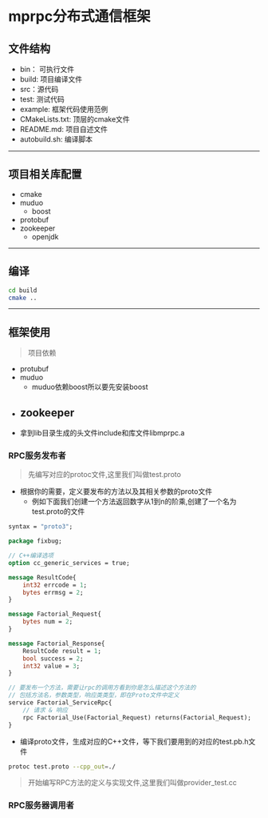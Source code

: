 # mprpc分布式通信框架

## 文件结构

- bin： 可执行文件
- build: 项目编译文件
- src：源代码
- test: 测试代码
- example: 框架代码使用范例
- CMakeLists.txt: 顶层的cmake文件
- README.md: 项目自述文件
- autobuild.sh: 编译脚本

***

## 项目相关库配置
- cmake
- muduo
    - boost
- protobuf
- zookeeper
    - openjdk 

***
## 编译
```bash
cd build
cmake ..
```


***
    
## 框架使用
> 项目依赖
- protubuf
- muduo
    - muduo依赖boost所以要先安装boost
- zookeeper
    - 
- 拿到lib目录生成的头文件include和库文件libmprpc.a

### RPC服务发布者

> 先编写对应的protoc文件,这里我们叫做test.proto

- 根据你的需要，定义要发布的方法以及其相关参数的proto文件
    - 例如下面我们创建一个方法返回数字从1到n的阶乘,创建了一个名为test.proto的文件

```proto
syntax = "proto3";

package fixbug;

// C++编译选项
option cc_generic_services = true;

message ResultCode{
    int32 errcode = 1;
    bytes errmsg = 2;
}

message Factorial_Request{
    bytes num = 2;
}

message Factorial_Response{
    ResultCode result = 1;
    bool success = 2;
    int32 value = 3; 
}

// 要发布一个方法，需要让rpc的调用方看到你是怎么描述这个方法的
// 包括方法名，参数类型，响应类类型，即在Proto文件中定义
service Factorial_ServiceRpc{
    // 请求 & 响应
    rpc Factorial_Use(Factorial_Request) returns(Factorial_Request);
}
```

- 编译proto文件，生成对应的C++文件，等下我们要用到的对应的test.pb.h文件

```bash
protoc test.proto --cpp_out=./
```

> 开始编写RPC方法的定义与实现文件,这里我们叫做provider_test.cc








### RPC服务器调用者